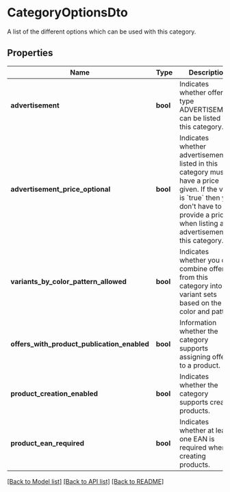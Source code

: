 # CategoryOptionsDto

A list of the different options which can be used with this category.
## Properties
Name | Type | Description | Notes
------------ | ------------- | ------------- | -------------
**advertisement** | **bool** | Indicates whether offers of type ADVERTISEMENT can be listed in this category. | [optional] 
**advertisement_price_optional** | **bool** | Indicates whether advertisements listed in this category must have a price given. If the value is &#x60;true&#x60; then you don&#39;t have to provide a price when listing an advertisement in this category. | [optional] 
**variants_by_color_pattern_allowed** | **bool** | Indicates whether you can combine offers from this category into variant sets based on the color and pattern. | [optional] 
**offers_with_product_publication_enabled** | **bool** | Information whether the category supports assigning offers to a product. | [optional] 
**product_creation_enabled** | **bool** | Indicates whether the category supports creating products. | [optional] 
**product_ean_required** | **bool** | Indicates whether at least one EAN is required when creating products. | [optional] 

[[Back to Model list]](../README.md#documentation-for-models) [[Back to API list]](../README.md#documentation-for-api-endpoints) [[Back to README]](../README.md)


